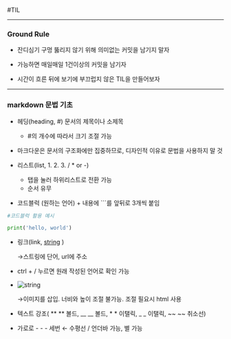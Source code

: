 #TIL

---

### Ground Rule

- 잔디심기 구멍 뚫리지 않기 위해 의미없는 커밋을 남기지 말자

- 가능하면 매일매일 1건이상의 커밋을 남기자

- 시간이 흐른 뒤에 보기에 부끄럽지 않은 TIL을 만들어보자

---

### markdown 문법 기초

- 헤딩(heading, #) 문서의 제목이나 소제목
  
  - #의 개수에 따라서 크기 조절 가능

- 마크다운은 문서의 구조화에만 집중하므로, 디자인적 이유로 문법을 사용하지 말 것

- 리스트(list, 1. 2. 3. / * or -)
  
  - 탭을 눌러 하위리스트로 전환 가능
  - 순서 유무

- 코드블럭 (원하는 언어) + 내용에 ```를 앞뒤로 3개씩 붙임

```python
#코드블럭 활용 예시

print('hello, world')
```

- 링크(link, [string](url) )
  
  →스트링에 단어, url에 주소

- ctrl + / 누르면 원래 작성된 언어로 확인 가능

- ![string](img_url)
  
  →이미지를 삽입. 너비와 높이 조절 불가능. 조절 필요시 html 사용

- 텍스트 강조( ** ** 볼드, __ __ 볼드, * * 이탤릭, _ _ 이탤릭, ~~ ~~ 취소선)

- 가로로 - - - 세번 ← 수평선 / 언더바 가능, 별 가능